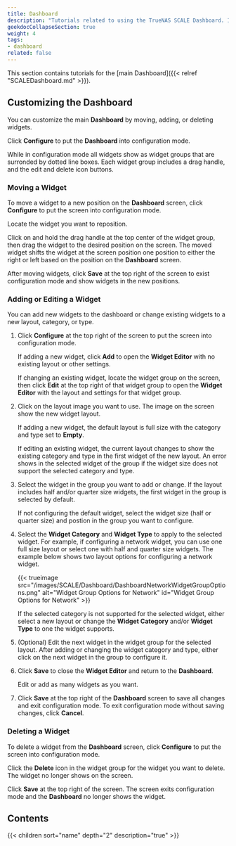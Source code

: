 ```yaml
---
title: Dashboard
description: "Tutorials related to using the TrueNAS SCALE Dashboard. Includes instructions on customizing the Dashboard by moving, adding, editing, or deleting dashboard widgets."
geekdocCollapseSection: true
weight: 4
tags:
- dashboard
related: false
---
```


This section contains tutorials for the [main Dashboard]({{< relref "SCALEDashboard.md" >}}).

## Customizing the Dashboard
You can customize the main **Dashboard** by moving, adding, or deleting widgets.

Click **Configure** to put the **Dashboard** into configuration mode.

While in configuration mode all widgets show as widget groups that are surronded by dotted line boxes. Each widget group includes a drag handle, and the edit and delete icon buttons.

### Moving a Widget
To move a widget to a new position on the **Dashboard** screen, click **Configure** to put the screen into configuration mode.

Locate the widget you want to reposition.

Click on and hold the drag handle at the top center of the widget group, then drag the widget to the desired position on the screen.
The moved widget shifts the widget at the screen position one position to either the right or left based on the position on the **Dashboard** screen.

After moving widgets, click **Save** at the top right of the screen to exist configuration mode and show widgets in the new positions.

### Adding or Editing a Widget
You can add new widgets to the dashboard or change existing widgets to a new layout, category, or type.

1. Click **Configure** at the top right of the screen to put the screen into configuration mode.
   
   If adding a new widget, click **Add** to open the **Widget Editor** with no existing layout or other settings.

   If changing an existing widget, locate the widget group on the screen, then click **Edit** at the top right of that widget group to open the **Widget Editor** with the layout and settings for that widget group.

2. Click on the layout image you want to use. The image on the screen show the new widget layout.
   
   If adding a new widget, the default layout is full size with the category and type set to **Empty**.

   If editing an existing widget, the current layout changes to show the existing category and type in the first widget of the new layout.
   An error shows in the selected widget of the group if the widget size does not support the selected category and type.

3. Select the widget in the group you want to add or change.
   If the layout includes half and/or quarter size widgets, the first widget in the group is selected by default.

   If not configuring the default widget, select the widget size (half or quarter size) and postion in the group you want to configure.

4. Select the **Widget Category** and **Widget Type** to apply to the selected widget.
   For example, if configuring a network widget, you can use one full size layout or select one with half and quarter size widgets.
   The example below shows two layout options for configuring a network widget.

   {{< trueimage src="/images/SCALE/Dashboard/DashboardNetworkWidgetGroupOptions.png" alt="Widget Group Options for Network" id="Widget Group Options for Network" >}}

   If the selected category is not supported for the selected widget, either select a new layout or change the **Widget Category** and/or **Widget Type** to one the widget supports.

5. (Optional) Edit the next widget in the widget group for the selected layout.
   After adding or changing the widget category and type, either click on the next widget in the group to configure it.
   
6. Click **Save** to close the **Widget Editor** and return to the **Dashboard**. 
   
   Edit or add as many widgets as you want.

7. Click **Save** at the top right of the **Dashboard** screen to save all changes and exit configuration mode.
   To exit configuration mode without saving changes, click **Cancel**.

### Deleting a Widget
To delete a widget from the **Dashboard** screen, click **Configure** to put the screen into configuration mode.

Click the **Delete** icon in the widget group for the widget you want to delete. The widget no longer shows on the screen.

Click **Save** at the top right of the screen. The screen exits configuration mode and the **Dashboard** no longer shows the widget.

<div class="noprint">

## Contents

{{< children sort="name" depth="2" description="true" >}}

</div>

